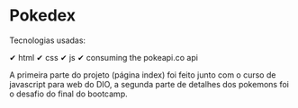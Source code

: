 # Pokedex
Tecnologias usadas:

&#10004; html
&#10004; css
&#10004; js
&#10004; consuming the pokeapi.co api

A primeira parte do projeto (página index) foi feito junto com o curso de javascript para web do DIO, a segunda parte de detalhes dos pokemons foi o desafio do final do bootcamp.
